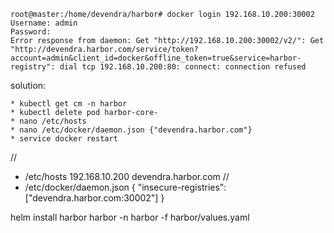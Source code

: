 
```
root@master:/home/devendra/harbor# docker login 192.168.10.200:30002
Username: admin
Password:
Error response from daemon: Get "http://192.168.10.200:30002/v2/": Get "http://devendra.harbor.com/service/token?account=admin&client_id=docker&offline_token=true&service=harbor-registry": dial tcp 192.168.10.200:80: connect: connection refused
```
solution:
```
* kubectl get cm -n harbor
* kubectl delete pod harbor-core-
* nano /etc/hosts
* nano /etc/docker/daemon.json {"devendra.harbor.com"}
* service docker restart
```
//
* /etc/hosts
192.168.10.200 devendra.harbor.com
//
* /etc/docker/daemon.json
{
  "insecure-registries": ["devendra.harbor.com:30002"]
}

 helm install harbor harbor -n harbor -f harbor/values.yaml
